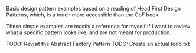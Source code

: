 Basic design pattern examples based on a reading of Head First Design Patterns, which, is a touch more accessible than the GoF book.

These simple examples are mostly a reference for myself if I want to review what a specific pattern looks like, and are not meant for
production.

TODO: Revisit the Abstract Factory Pattern
TODO: Create an actual todo.txt
